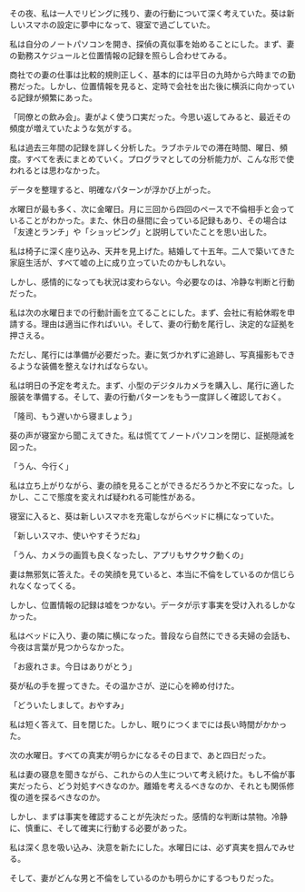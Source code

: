 その夜、私は一人でリビングに残り、妻の行動について深く考えていた。葵は新しいスマホの設定に夢中になって、寝室で過ごしていた。

私は自分のノートパソコンを開き、探偵の真似事を始めることにした。まず、妻の勤務スケジュールと位置情報の記録を照らし合わせてみる。

商社での妻の仕事は比較的規則正しく、基本的には平日の九時から六時までの勤務だった。しかし、位置情報を見ると、定時で会社を出た後に横浜に向かっている記録が頻繁にあった。

「同僚との飲み会」。妻がよく使う口実だった。今思い返してみると、最近その頻度が増えていたような気がする。

私は過去三年間の記録を詳しく分析した。ラブホテルでの滞在時間、曜日、頻度。すべてを表にまとめていく。プログラマとしての分析能力が、こんな形で使われるとは思わなかった。

データを整理すると、明確なパターンが浮かび上がった。

水曜日が最も多く、次に金曜日。月に三回から四回のペースで不倫相手と会っていることがわかった。また、休日の昼間に会っている記録もあり、その場合は「友達とランチ」や「ショッピング」と説明していたことを思い出した。

私は椅子に深く座り込み、天井を見上げた。結婚して十五年。二人で築いてきた家庭生活が、すべて嘘の上に成り立っていたのかもしれない。

しかし、感情的になっても状況は変わらない。今必要なのは、冷静な判断と行動だった。

私は次の水曜日までの行動計画を立てることにした。まず、会社に有給休暇を申請する。理由は適当に作ればいい。そして、妻の行動を尾行し、決定的な証拠を押さえる。

ただし、尾行には準備が必要だった。妻に気づかれずに追跡し、写真撮影もできるような装備を整えなければならない。

私は明日の予定を考えた。まず、小型のデジタルカメラを購入し、尾行に適した服装を準備する。そして、妻の行動パターンをもう一度詳しく確認しておく。

「隆司、もう遅いから寝ましょう」

葵の声が寝室から聞こえてきた。私は慌ててノートパソコンを閉じ、証拠隠滅を図った。

「うん、今行く」

私は立ち上がりながら、妻の顔を見ることができるだろうかと不安になった。しかし、ここで態度を変えれば疑われる可能性がある。

寝室に入ると、葵は新しいスマホを充電しながらベッドに横になっていた。

「新しいスマホ、使いやすそうだね」

「うん、カメラの画質も良くなったし、アプリもサクサク動くの」

妻は無邪気に答えた。その笑顔を見ていると、本当に不倫をしているのか信じられなくなってくる。

しかし、位置情報の記録は嘘をつかない。データが示す事実を受け入れるしかなかった。

私はベッドに入り、妻の隣に横になった。普段なら自然にできる夫婦の会話も、今夜は言葉が見つからなかった。

「お疲れさま。今日はありがとう」

葵が私の手を握ってきた。その温かさが、逆に心を締め付けた。

「どういたしまして。おやすみ」

私は短く答えて、目を閉じた。しかし、眠りにつくまでには長い時間がかかった。

次の水曜日。すべての真実が明らかになるその日まで、あと四日だった。

私は妻の寝息を聞きながら、これからの人生について考え続けた。もし不倫が事実だったら、どう対処すべきなのか。離婚を考えるべきなのか、それとも関係修復の道を探るべきなのか。

しかし、まずは事実を確認することが先決だった。感情的な判断は禁物。冷静に、慎重に、そして確実に行動する必要があった。

私は深く息を吸い込み、決意を新たにした。水曜日には、必ず真実を掴んでみせる。

そして、妻がどんな男と不倫をしているのかも明らかにするつもりだった。